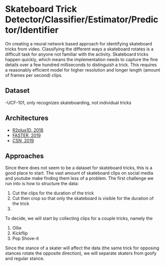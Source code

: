 # Skateboard Trick Detector/Classifier/Estimator/Predictor/Identifier

On creating a neural network based approach for identifying skateboard tricks from video. Classifying the different ways a skateboard rotates is a difficult task for anyone not familiar with the activity. Skateboard tricks happen quickly, which means the implementation needs to capture the fine details over a few hundred milliseconds to distinguish a trick. This requires a reasonably efficient model for higher resolution and longer length (amount of frames per second) clips.

## Dataset

-UCF-101, only recognizes skateboarding, not individual tricks

## Architectures

- [R2plus1D, 2018](literature/pdfs/R2plus1D.pdf)
- [FASTER, 2019](literature/pdfs/FASTER.pdf)
- [CSN, 2019](literature/pdfs/CSN.pdf)

## Approaches

Since there does not seem to be a dataset for skateboard tricks, this is a good place to start. The vast amount of skateboard clips on social media and youtube make finding them less of a problem. The first challenge we run into is how to structure the data:
1. Cut the clips for the duration of the trick
2. Cut then crop so that only the skateboard is visible for the duration of the trick
3. 

To decide, we will start by collecting clips for a couple tricks, namely the 

1. Ollie
2. Kickflip
3. Pop Shove-it

Since the stance of a skater will affect the data (the same trick for opposing stances rotate the opposite direction), we will separate skaters from goofy and regular stance.
